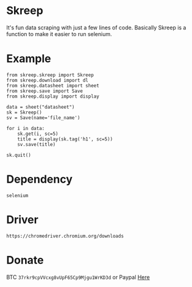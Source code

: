 # Skreep
It's fun data scraping with just a few lines of code. Basically Skreep is a function to make it easier to run selenium.

# Example
```
from skreep.skreep import Skreep
from skreep.download import dl
from skreep.datasheet import sheet
from skreep.save import Save
from skreep.display import display

data = sheet("datasheet")
sk = Skreep()
sv = Save(name='file_name')

for i in data:
    sk.get(i, sc=5)
    title = display(sk.tag('h1', sc=5))
    sv.save(title)

sk.quit()
```

# Dependency
```
selenium
```

# Driver
```https://chromedriver.chromium.org/downloads```

# Donate
BTC ```37rkr9cpVVcxg8vUpF65Cp9Mjgu1WrKD3d``` or 
Paypal [Here](https://paypal.me/dian26?locale.x=id_ID "Donate")
